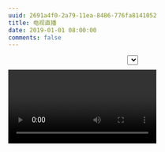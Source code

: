 ```yaml
---
uuid: 2691a4f0-2a79-11ea-8486-776fa8141052
title: 电视直播
date: 2019-01-01 08:00:00
comments: false
---
```


<link rel="stylesheet" href="//cdn.bootcdn.net/ajax/libs/video.js/7.6.0/video-js.min.css"><select id="selector" style="display:block;margin:10px auto"></select><video id="player" class="video-js vjs-big-play-centered vjs-16-9" autoplay controls preload="auto" data-setup="{}"><p class="vjs-no-js">To view this video please enable JavaScript, and consider upgrading to a web browser that <a href="//videojs.com/html5-video-support/" target="_blank">supports HTML5 video</a></p></video><script src="//cdn.bootcdn.net/ajax/libs/jquery/1.12.4/jquery.min.js"></script><script src="//cdn.bootcdn.net/ajax/libs/video.js/7.6.0/video.min.js"></script><script src="//cdn.bootcdn.net/ajax/libs/videojs-flash/2.2.0/videojs-flash.min.js"></script><script>var sources=[{name:"全国风景总览",src:"//gcalic.v.myalicdn.com/gc/wgw05_1/index.m3u8?contentid=2820180516001",type:"application/x-mpegURL"},{name:"分库分表总览",src:"//1500024016.vod-qcloud.com/43a7c11dvodtranscq1500024016/7c52aa021253642701325996525/v.f1446751.mp4",type:"application/x-mpegURL"}];$(function(){for(var o=videojs("player"),e=sources||[],n="<option>请选择电视频道</option>",c=0;c<e.length;c++)n+='<option value="'+c+'">'+e[c].name+"</option>";$("#selector").append(n).change(function(){o.src(e[+$("#selector").val()])})})</script>

